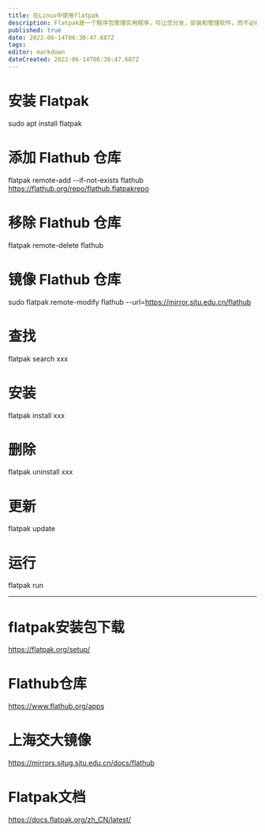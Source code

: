 ```yaml
---
title: 在Linux中使用flatpak
description: Flatpak是一个程序包管理实用程序，可让您分发，安装和管理软件，而不必担心依赖项，运行时或Linux分发。由于您可以安装软件而没有任何问题，而与Linux发行版无关（无论是基于Debian的发行版还是基于Arch的发行版），因此Flatpak称为通用软件包。
published: true
date: 2022-06-14T06:30:47.687Z
tags: 
editor: markdown
dateCreated: 2022-06-14T06:30:47.687Z
---
```


# 安装 Flatpak
sudo apt install flatpak
# 添加 Flathub 仓库
flatpak remote-add --if-not-exists flathub https://flathub.org/repo/flathub.flatpakrepo
# 移除 Flathub 仓库
flatpak remote-delete flathub
# 镜像 Flathub 仓库
sudo flatpak remote-modify flathub --url=https://mirror.sjtu.edu.cn/flathub
# 查找
flatpak search xxx
# 安装
flatpak install xxx
# 删除
flatpak uninstall xxx
# 更新
flatpak update
# 运行
flatpak  run 

---------------------------------------------
# flatpak安装包下载
https://flatpak.org/setup/
# Flathub仓库
https://www.flathub.org/apps
# 上海交大镜像
https://mirrors.sjtug.sjtu.edu.cn/docs/flathub
# Flatpak文档
https://docs.flatpak.org/zh_CN/latest/